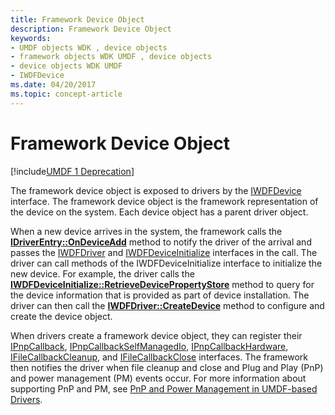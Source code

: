 ```yaml
---
title: Framework Device Object
description: Framework Device Object
keywords:
- UMDF objects WDK , device objects
- framework objects WDK UMDF , device objects
- device objects WDK UMDF
- IWDFDevice
ms.date: 04/20/2017
ms.topic: concept-article
---
```


# Framework Device Object


[!include[UMDF 1 Deprecation](../includes/umdf-1-deprecation.md)]

The framework device object is exposed to drivers by the [IWDFDevice](/windows-hardware/drivers/ddi/wudfddi/nn-wudfddi-iwdfdevice) interface. The framework device object is the framework representation of the device on the system. Each device object has a parent driver object.

When a new device arrives in the system, the framework calls the [**IDriverEntry::OnDeviceAdd**](/windows-hardware/drivers/ddi/wudfddi/nf-wudfddi-idriverentry-ondeviceadd) method to notify the driver of the arrival and passes the [IWDFDriver](/windows-hardware/drivers/ddi/wudfddi/nn-wudfddi-iwdfdriver) and [IWDFDeviceInitialize](/windows-hardware/drivers/ddi/wudfddi/nn-wudfddi-iwdfdeviceinitialize) interfaces in the call. The driver can call methods of the IWDFDeviceInitialize interface to initialize the new device. For example, the driver calls the [**IWDFDeviceInitialize::RetrieveDevicePropertyStore**](/windows-hardware/drivers/ddi/wudfddi/nf-wudfddi-iwdfdeviceinitialize-retrievedevicepropertystore) method to query for the device information that is provided as part of device installation. The driver can then call the [**IWDFDriver::CreateDevice**](/windows-hardware/drivers/ddi/wudfddi/nf-wudfddi-iwdfdriver-createdevice) method to configure and create the device object.

When drivers create a framework device object, they can register their [IPnpCallback](/windows-hardware/drivers/ddi/wudfddi/nn-wudfddi-ipnpcallback), [IPnpCallbackSelfManagedIo](/windows-hardware/drivers/ddi/wudfddi/nn-wudfddi-ipnpcallbackselfmanagedio), [IPnpCallbackHardware](/windows-hardware/drivers/ddi/wudfddi/nn-wudfddi-ipnpcallbackhardware), [IFileCallbackCleanup](/windows-hardware/drivers/ddi/wudfddi/nn-wudfddi-ifilecallbackcleanup), and [IFileCallbackClose](/windows-hardware/drivers/ddi/wudfddi/nn-wudfddi-ifilecallbackclose) interfaces. The framework then notifies the driver when file cleanup and close and Plug and Play (PnP) and power management (PM) events occur. For more information about supporting PnP and PM, see [PnP and Power Management in UMDF-based Drivers](pnp-and-power-management-in-umdf-drivers.md).

 

